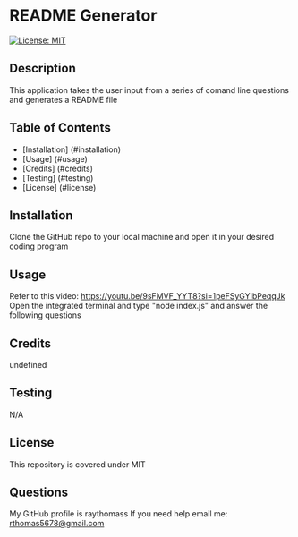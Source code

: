 # README Generator
  [![License: MIT](https://img.shields.io/badge/License-MIT-yellow.svg)](https://opensource.org/licenses/MIT)
  ## Description
  This application takes the user input from a series of comand line questions and generates a README file
  ## Table of Contents
  - [Installation] (#installation)
  - [Usage] (#usage)
  - [Credits] (#credits)
  - [Testing] (#testing)
  - [License] (#license)
  ## Installation
  Clone the GitHub repo to your local machine and open it in your desired coding program
  ## Usage
  Refer to this video: https://youtu.be/9sFMVF_YYT8?si=1peFSyGYIbPeqqJk
  Open the integrated terminal and type "node index.js" and answer the following questions
  ## Credits
  undefined
  ## Testing
  N/A
  ## License
  This repository is covered under MIT
  ## Questions
  My GitHub profile is raythomass
  If you need help email me: rthomas5678@gmail.com
